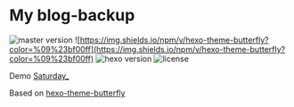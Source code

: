 # My blog-backup

![master version](https://img.shields.io/github/package-json/v/codehhr/hexo-theme-butterfly/master?color=%231ab1ad&label=master)
![https://img.shields.io/npm/v/hexo-theme-butterfly?color=%09%23bf00ff](https://img.shields.io/npm/v/hexo-theme-butterfly?color=%09%23bf00ff)
![hexo version](https://img.shields.io/badge/hexo-5.0+-0e83c)
![license](https://img.shields.io/github/license/jerryc127/hexo-theme-butterfly?color=FF5531)

Demo [Saturday_](https://codehhr.cn)

Based on [hexo-theme-butterfly](https://github.com/jerryc127/hexo-theme-butterfly)
